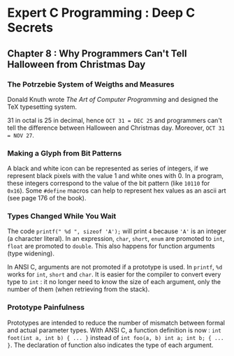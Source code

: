 Expert C Programming : Deep C Secrets
=====================================

Chapter 8 : Why Programmers Can't Tell Halloween from Christmas Day
-------------------------------------------------------------------

### The Potrzebie System of Weigths and Measures
Donald Knuth wrote *The Art of Computer Programming* and designed the TeX
typesetting system.

31 in octal is 25 in decimal, hence `OCT 31 = DEC 25` and programmers can't tell
the difference between Halloween and Christmas day. Moreover, `OCT 31 = NOV 27`.

### Making a Glyph from Bit Patterns
A black and white icon can be represented as series of integers, if we represent
black pixels with the value 1 and white ones with 0. In a program, these
integers correspond to the value of the bit pattern (like `10110` for `0x16`).
Some `#define` macros can help to represent hex values as an ascii art (see page
176 of the book).

### Types Changed While You Wait
The code `printf(" %d ", sizeof 'A');` will print `4` because `'A'` is an
integer (a character literal). In an expression, `char`, `short`, `enum` are
promoted to `int`, `float` are promoted to `double`. This also happens for
function arguments (type widening).

In ANSI C, arguments are not promoted if a prototype is used. In `printf`, `%d`
works for `int`, `short` and `char`. It is easier for the compiler to convert
every type to `int` : it no longer need to know the size of each argument, only
the number of them (when retrieving from the stack).

### Prototype Painfulness
Prototypes are intended to reduce the number of mismatch between formal and
actual parameter types. With ANSI C, a function definition is now : `int
foot(int a, int b) { ... }` instead of `int foo(a, b) int a; int b; { ... }`.
The declaration of function also indicates the type of each argument.
